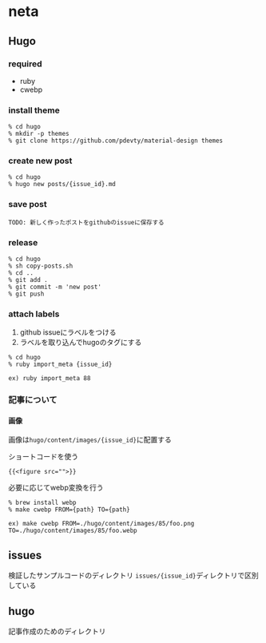 # neta

## Hugo
### required

- ruby
- cwebp

### install theme
```shell
% cd hugo
% mkdir -p themes
% git clone https://github.com/pdevty/material-design themes 
```

### create new post
```shell
% cd hugo
% hugo new posts/{issue_id}.md
```

### save post
```shell
TODO: 新しく作ったポストをgithubのissueに保存する
```

### release
```shell
% cd hugo
% sh copy-posts.sh
% cd ..
% git add .
% git commit -m 'new post'
% git push
```

### attach labels
1. github issueにラベルをつける
2. ラベルを取り込んでhugoのタグにする
```shell
% cd hugo
% ruby import_meta {issue_id}

ex) ruby import_meta 88
```

### 記事について
#### 画像
画像は`hugo/content/images/{issue_id}`に配置する

ショートコードを使う
```
{{<figure src="">}}
```

必要に応じてwebp変換を行う
```
% brew install webp
% make cwebp FROM={path} TO={path}

ex) make cwebp FROM=./hugo/content/images/85/foo.png TO=./hugo/content/images/85/foo.webp
```

## issues
検証したサンプルコードのディレクトリ
`issues/{issue_id}`ディレクトリで区別している

## hugo
記事作成のためのディレクトリ



